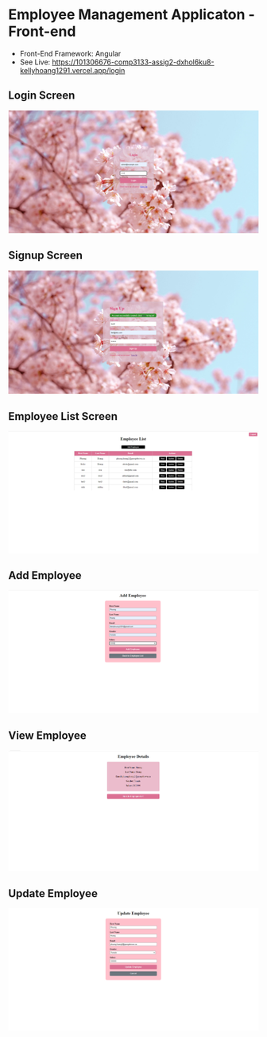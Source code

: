 # Employee Management Applicaton - Front-end
* Front-End Framework: Angular
* See Live: https://101306676-comp3133-assig2-dxhol6ku8-kellyhoang1291.vercel.app/login

## Login Screen
![](https://github.com/kellyhoang1291/Angular_Employee_Management/blob/master/screenshots/a2_login.PNG)

## Signup Screen
![](https://github.com/kellyhoang1291/Angular_Employee_Management/blob/master/screenshots/a2_signup_success.PNG)

## Employee List Screen
![](https://github.com/kellyhoang1291/Angular_Employee_Management/blob/master/screenshots/a2_employeelist.PNG)

## Add Employee
![](https://github.com/kellyhoang1291/Angular_Employee_Management/blob/master/screenshots/a2_add_employee.PNG)

## View Employee
![](https://github.com/kellyhoang1291/Angular_Employee_Management/blob/master/screenshots/a2_view_employee.PNG)

## Update Employee
![](https://github.com/kellyhoang1291/Angular_Employee_Management/blob/master/screenshots/a2_update_employee.PNG)

